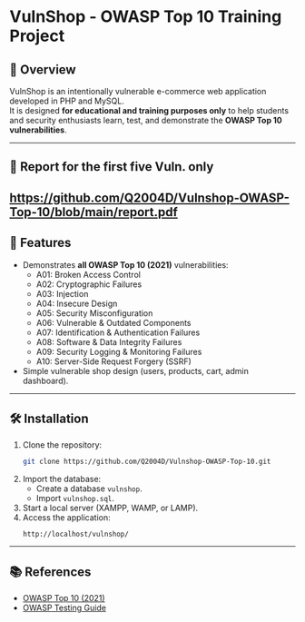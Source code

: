 # VulnShop - OWASP Top 10 Training Project

## 📌 Overview
VulnShop is an intentionally vulnerable e-commerce web application developed in PHP and MySQL.  
It is designed **for educational and training purposes only** to help students and security enthusiasts learn, test, and demonstrate the **OWASP Top 10 vulnerabilities**.

---
## 📌 Report for the first five Vuln. only
https://github.com/Q2004D/Vulnshop-OWASP-Top-10/blob/main/report.pdf
---

## 🚀 Features
- Demonstrates **all OWASP Top 10 (2021)** vulnerabilities:
  - A01: Broken Access Control
  - A02: Cryptographic Failures
  - A03: Injection
  - A04: Insecure Design
  - A05: Security Misconfiguration
  - A06: Vulnerable & Outdated Components
  - A07: Identification & Authentication Failures
  - A08: Software & Data Integrity Failures
  - A09: Security Logging & Monitoring Failures
  - A10: Server-Side Request Forgery (SSRF)
- Simple vulnerable shop design (users, products, cart, admin dashboard).

---

## 🛠️ Installation
1. Clone the repository:
   ```bash
   git clone https://github.com/Q2004D/Vulnshop-OWASP-Top-10.git
   ```
2. Import the database:
   - Create a database `vulnshop`.
   - Import `vulnshop.sql`.
3. Start a local server (XAMPP, WAMP, or LAMP).
4. Access the application:
   ```
   http://localhost/vulnshop/
   ```
---

## 📚 References
- [OWASP Top 10 (2021)](https://owasp.org/Top10/)
- [OWASP Testing Guide](https://owasp.org/www-project-web-security-testing-guide/)
